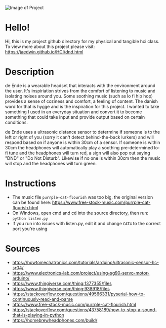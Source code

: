 ![Image of Project](giphy.gif)

# Hello!
Hi, this is my project github directory for my physical and tangible hci class. To view more about this project please visit: https://jaedwin.github.io/HCI/dnd.html

# Description
de Ende is a wearable headset that interacts with the environment around the user. It's inspiriation strives from the comfort of listening to music and isolating noises around you. Some soothing music (such as lo fi hip hop) provides a sense of coziness and comfort, a feeling of content. The danish word for that is hygge and is the inspiration for this project. I wanted to take something I used in an everyday situation and convert it to become something that could take input and provide output based on certain conditions.

de Ende uses a ultrasonic distance sensor to determine if someone is to the left or right of you (sorry it can't detect behind-the-back lurkers) and will respond based on if anyone is within 30cm of a sensor. If someone is within 30cm the headphones will automatically play a soothing pre-determined lo-fi tune and the headphones will turn red, a sign will also pop out saying "DND" or "Do Not Disturb". Likewise if no one is within 30cm then the music will stop and the headphones will turn green.

# Instructions
+ The music file `purrple-cat-flourish` was too big, the original version can be found here: https://www.free-stock-music.com/purrple-cat-flourish.html
+ On Windows, open cmd and cd into the source directory, then run: `python listen.py`
+ If you run into issues with listen.py, edit it and change `CAT4` to the correct port you're using

# Sources
+ https://howtomechatronics.com/tutorials/arduino/ultrasonic-sensor-hc-sr04/
+ https://www.electronics-lab.com/project/using-sg90-servo-motor-arduino/
+ https://www.thingiverse.com/thing:1377355/files
+ https://www.thingiverse.com/thing:938918/files
+ https://stackoverflow.com/questions/49566331/pyserial-how-to-continuously-read-and-parse
+ https://www.free-stock-music.com/purrple-cat-flourish.html
+ https://stackoverflow.com/questions/43758189/how-to-stop-a-sound-that-is-playing-in-python
+ https://homebrewheadphones.com/build/
